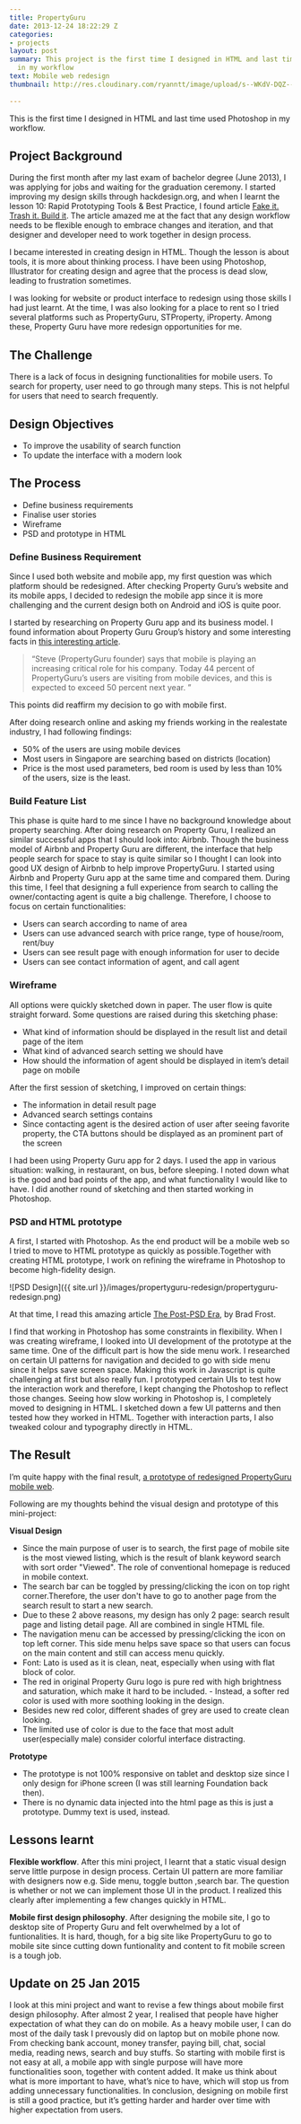 ```yaml
---
title: PropertyGuru
date: 2013-12-24 18:22:29 Z
categories:
- projects
layout: post
summary: This project is the first time I designed in HTML and last time used Photoshop
  in my workflow
text: Mobile web redesign
thumbnail: http://res.cloudinary.com/ryanntt/image/upload/s--WKdV-DQZ--/c_scale,w_768/v1506606844/propertyguru/thumbnail.jpg
  
---
```


This is the first time I designed in HTML and last time used Photoshop in my workflow.

## Project Background

During the first month after my last exam of bachelor degree (June 2013), I was applying for jobs and waiting for the graduation ceremony. I started improving my design skills through hackdesign.org, and when I learnt the lesson 10: Rapid Prototyping Tools & Best Practice, I found article [Fake it. Trash it. Build it](http://blog.42floors.com/fake-it-trash-it-build-it/). The article amazed me at the fact that any design workflow needs to be flexible enough to embrace changes and iteration, and that designer and developer need to work together in design process.

I became interested in creating design in HTML. Though the lesson is about tools, it is more about thinking process. I have been using Photoshop, Illustrator for creating design and agree that the process is dead slow, leading to frustration sometimes. 

I was looking for website or product interface to redesign using those skills I had just learnt. At the time, I was also looking for a place to rent so I tried several platforms such as PropertyGuru, STProperty, iProperty. Among these, Property Guru have more redesign opportunities for me. 

## The Challenge
There is a lack of focus in designing functionalities for mobile users. To search for property, user need to go through many steps. This is not helpful for users that need to search frequently.


## Design Objectives
- To improve the usability of search function
- To update the interface with a modern look


## The Process

-  Define business requirements
-  Finalise user stories
-  Wireframe
-  PSD and prototype in HTML

### Define Business Requirement
Since I used both website and mobile app, my first question was which platform should be redesigned. After checking Property Guru’s website and its mobile apps, I decided to redesign the mobile app since it is more challenging and the current design both on Android and iOS is quite poor.

I started by researching on Property Guru app and its business model. I found information about Property Guru Group’s history and some interesting facts in [this interesting article](https://sg.finance.yahoo.com/news/propertyguru-story-told-co-founder-051121686.html).

>“Steve (PropertyGuru founder) says that mobile is playing an increasing critical role for his company. Today 44 percent of PropertyGuru’s users are visiting from mobile devices, and this is expected to exceed 50 percent next year. ” 

This points did reaffirm my decision to go with mobile first.

After doing research online and asking my friends working in the realestate industry, I had following findings:

-  50% of the users are using mobile devices
-  Most users in Singapore are searching based on districts (location)
-  Price is the most used parameters, bed room is used by less than 10% of the users, size is the least.

### Build Feature List
This phase is quite hard to me since I have no background knowledge about property searching. After doing research on Property Guru, I realized an similar successful apps that I should look into: Airbnb. Though the business model of Airbnb and Property Guru are different, the interface that help people search for space to stay is quite similar so I thought I can look into good UX design of Airbnb to help improve PropertyGuru. I started using Airbnb and Property Guru app at the same time and compared them. During this time, I feel that designing a full experience from search to calling the owner/contacting agent is quite a big challenge. Therefore, I choose to focus on certain functionalities:

-  Users can search according to name of area
-  Users can use advanced search with price range, type of house/room, rent/buy
-  Users can see result page with enough information for user to decide
-  Users can see contact information of agent, and call agent

### Wireframe

All options were quickly sketched down in paper. The user flow is quite straight forward. Some questions are raised during this sketching phase:

-  What kind of information should be displayed in the result list and detail page of the item
-  What kind of advanced search setting we should have
-  How should the information of agent should be displayed in item’s detail page on mobile

After the first session of sketching, I improved on certain things:

-  The information in detail result page
-  Advanced search settings contains
-  Since contacting agent is the desired action of user after seeing favorite property, the CTA buttons should be displayed as an prominent part of the screen

I had been using Property Guru app for 2 days. I used the app in various situation: walking, in restaurant, on bus, before sleeping. I noted down what is the good and bad points of the app, and what functionality I would like to have. I did another round of sketching and then started working in Photoshop.

### PSD and HTML prototype

A first, I started with Photoshop. As the end product will be a mobile web so I tried to move to HTML prototype as quickly as possible.Together with creating HTML prototype, I work on refining the wireframe in Photoshop to become high-fidelity design.

![PSD Design]({{ site.url }}/images/propertyguru-redesign/propertyguru-redesign.png)

At that time, I read this amazing article [The Post-PSD Era](http://bradfrost.com/blog/post/the-post-psd-era/), by Brad Frost. 

I find that working in Photoshop has some constraints in flexibility. When I was creating wireframe, I looked into UI development of the prototype at the same time. One of the difficult part is how the side menu work. I researched on certain UI patterns for navigation and decided to go with side menu since it helps save screen space. Making this work in Javascript is quite challenging at first but also really fun. I prototyped certain UIs to test how the interaction work and therefore, I kept changing the Photoshop to reflect those changes. Seeing how slow working in Photoshop is, I completely moved to designing in HTML. I sketched down a few UI patterns and then tested how they worked in HTML. Together with interaction parts, I also tweaked colour and typography directly in HTML.


## The Result

I’m quite happy with the final result, [a prototype of redesigned PropertyGuru mobile web](http://goo.gl/ZioB9).

Following are my thoughts behind the visual design and prototype of this mini-project:

<strong>Visual Design</strong>

-  Since the main purpose of user is to search, the first page of mobile site is the most viewed listing, which is the result of blank keyword search with sort order "Viewed". The role of conventional homepage is reduced in mobile context.
-  The search bar can be toggled by pressing/clicking the icon on top right corner.Therefore, the user don't have to go to another page from the search result to start a new search.
-  Due to these 2 above reasons, my design has only 2 page: search result page and listing detail page. All are combined in single HTML file. 
-  The navigation menu can be accessed by pressing/clicking the icon on top left corner. This side menu helps save space so that users can focus on the main content and still can access menu quickly.
-  Font: Lato is used as it is clean, neat, especially when using with flat block of color.
-  The red in original Property Guru logo is pure red with high brightness and saturation, which make it hard to be included. -  Instead, a softer red color is used with more soothing looking in the design.
-  Besides new red color, different shades of grey are used to create clean looking. 
-  The limited use of color is due to the face that most adult user(especially male) consider colorful interface distracting.

<strong>Prototype</strong>

-  The prototype is not 100% responsive on tablet and desktop size since I only design for iPhone screen (I was still learning Foundation back then). 
-  There is no dynamic data injected into the html page as this is just a prototype. Dummy text is used, instead.

## Lessons learnt

<strong>Flexible workflow</strong>. After this mini project, I learnt that a static visual design serve little purpose in design process. Certain UI pattern are more familiar with designers now e.g. Side menu, toggle button ,search bar. The question is whether or not we can implement those UI in the product. I realized this clearly after implementing a few changes quickly in HTML.

<strong>Mobile first design philosophy</strong>. After designing the mobile site, I go to desktop site of Property Guru and felt overwhelmed by a  lot of funtionalities. It is hard, though, for a big site like PropertyGuru to go to mobile site since cutting down funtionality and content to fit mobile screen is a tough job.

## Update on 25 Jan 2015

I look at this mini project and want to revise a few things about mobile first design philosophy. After almost 2 year, I realised that people have higher expectation of what they can do on mobile. As a heavy mobile user, I can do most of the daily task I prevously did on laptop but on mobile phone now. From checking bank account, money transfer, paying bill, chat, social media, reading news, search and buy stuffs. So starting with mobile first is not easy at all, a mobile app with single purpose will have more functionalities soon, together with content added. It make us think about what is more important to have, what’s nice to have, which will stop us from adding unnecessary functionalities. In conclusion, designing on mobile first is still a good practice, but it’s getting harder and harder over time with higher expectation from users. 
